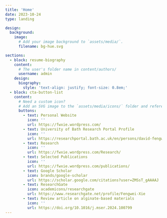```yaml
---
title: 'Home'
date: 2023-10-24
type: landing

design:
  background:
    image:
      # Add your image background to `assets/media/`.
      filename: bg-hue.svg

sections:
  - block: resume-biography
    content:
      # The user's folder name in content/authors/
      username: admin
    design:
      biography:
        style: 'text-align: justify; font-size: 0.8em;'
  - block: cta-button-list
    content:
      # Need a custom icon?
      # Add an SVG image to the `assets/media/icons/` folder and reference it in the `icon` field below
      buttons:
        - text: Personal Website
          icon: ''
          url: https://fwxie.wordpress.com/
        - text: University of Bath Research Portal Profile
          icon: ''
          url: https://researchportal.bath.ac.uk/en/persons/david-fengwei-xie
        - text: Research
          icon: ''
          url: https://fwxie.wordpress.com/Research/
        - text: Selected Publications
          icon: ''
          url: https://fwxie.wordpress.com/publications/
        - text: Google Scholar
          icon: brands/google-scholar
          url: https://scholar.google.com/citations?user=ZMSsT_gAAAAJ
        - text: ResearchGate
          icon: academicons/researchgate
          url: https://www.researchgate.net/profile/Fengwei-Xie
        - text: Review article on alginate-based materials
          icon: ''
          url: https://doi.org/10.1016/j.mser.2024.100799
---
```

